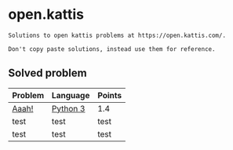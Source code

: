 # open.kattis

    Solutions to open kattis problems at https://open.kattis.com/.

    Don't copy paste solutions, instead use them for reference.

## Solved problem

|Problem   |Language   |Points   |
|---|---|---|
| [Aaah!](https://open.kattis.com/problems/aaah)  | [Python 3](https://github.com/6ftunder/open.kattis/tree/master/py/Aaah!)  | 1.4  |
| test  | test  | test  |
| test  |  test | test  |